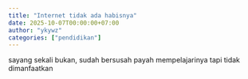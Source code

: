 ```yaml
---
title: "Internet tidak ada habisnya"
date: 2025-10-07T00:00:00+07:00
author: "ykywz"
categories: ["pendidikan"]
---
```


sayang sekali bukan, sudah bersusah payah mempelajarinya tapi tidak dimanfaatkan